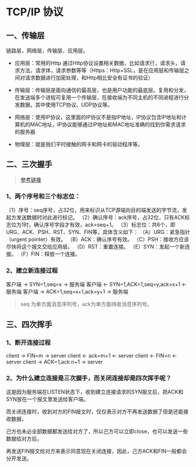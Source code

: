 # TCP/IP 协议

## 一、传输层

链路层，网络层，传输层，应用层。

- 应用层：常用的Http 通过Http协议设置相关数据，比如请求行，请求头，请求方法，请求体，请求参数等等（Https：Http+SSL，是在应用层和传输层之间对请求数据进行加密处理，和Http相比安全有证书的验证）

- 传输层：传输层是面向通信的最高层，也是用户功能的最底层。复用和分发，在发送端多个进程可复用一个传输层，在接收端为不同主机的不同进程进行分发数据。其中使用TCP协议、UDP协议等。

- 网络层：使用IP协议，这里面的IP协议不是指IP地址，IP协议包含IP地址和计算机的MAC地址，IP协议能够通过IP地址和MAC地址准确的找到你需求请求的服务器

- 物理层：就是我们平时接触的网卡和网卡的驱动程序等。

## 二、三次握手

> [参考链接](https://www.cnblogs.com/laowz/p/6947539.html)

### 1、两个序号和三个标志位：

  （1）序号：seq序号，占32位，用来标识从TCP源端向目的端发送的字节流，发起方发送数据时对此进行标记。
  （2）确认序号：ack序号，占32位，只有ACK标志位为1时，确认序号字段才有效，ack=seq+1。
  （3）标志位：共6个，即URG、ACK、PSH、RST、SYN、FIN等，具体含义如下：
  （A）URG：紧急指针（urgent pointer）有效。
  （B）ACK：确认序号有效。
  （C）PSH：接收方应该尽快将这个报文交给应用层。
  （D）RST：重置连接。
  （E）SYN：发起一个新连接。
  （F）FIN：释放一个连接。

### 2、建立新连接过程

客户端 -> SYN=1,seq=x               -> 服务端
客户端 <- SYN=1,ACK=1,seq=y,ack=x+1 <- 服务端
客户端 -> ACK=1,seq=x+1,ack=y+1     -> 服务端

> seq 为单方面消息序列号，ack为单方面待收消息序列号。

## 三、四次挥手

### 1、断开连接过程

client -> FIN=m           -> server
client <- ack=m+1         <- server
client <- FIN=n           <- server
client -> ACK=1,ack n+1   -> server

### 2、为什么建立连接是三次握手，而关闭连接却是四次挥手呢？

这是因为服务端在LISTEN状态下，收到建立连接请求的SYN报文后，把ACK和SYN放在一个报文里发送给客户端。

而关闭连接时，收到对方的FIN报文时，仅仅表示对方不再发送数据了但是还能接收数据，

己方也未必全部数据都发送给对方了，所以己方可以立即close，也可以发送一些数据给对方后，

再发送FIN报文给对方来表示同意现在关闭连接，因此，己方ACK和FIN一般都会分开发送。